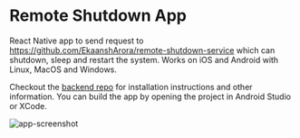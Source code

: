# Remote Shutdown App

React Native app to send request to https://github.com/EkaanshArora/remote-shutdown-service which can shutdown, sleep and restart the system. Works on iOS and Android with Linux, MacOS and Windows. 

Checkout the [backend repo](https://github.com/EkaanshArora/remote-shutdown-service) for installation instructions and other information. You can build the app by opening the project in Android Studio or XCode.


![app-screenshot](https://user-images.githubusercontent.com/10047883/158439770-3f6da029-b1eb-4304-8e70-2b7053ae5f77.PNG)
